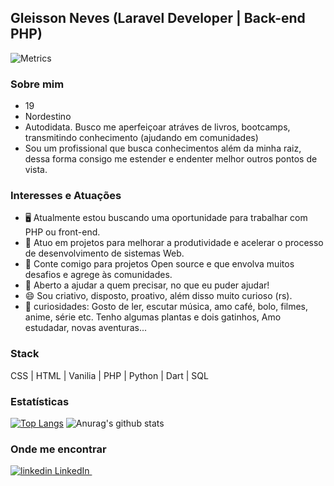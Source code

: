 ## Gleisson Neves (Laravel Developer | Back-end PHP)

![Metrics](https://metrics.lecoq.io/gdk46?template=classic&isocalendar=1&isocalendar.duration=half-year&config.timezone=America%2FSao_Paulo&config.animated=true)

### Sobre mim

* 19
* Nordestino
* Autodidata. Busco me aperfeiçoar atráves de livros, bootcamps, transmitindo conhecimento (ajudando em comunidades)
* Sou um profissional que busca conhecimentos além da minha raiz, dessa forma consigo me estender e endenter melhor outros pontos de vista.

### Interesses e Atuações

* 🖥️ Atualmente estou buscando uma oportunidade para trabalhar com PHP ou front-end.
* 🌱 Atuo em projetos para melhorar a produtividade e acelerar o processo de desenvolvimento de sistemas Web.
* 👻 Conte comigo para projetos Open source e que envolva muitos desafios e agrege às comunidades.
* 💬 Aberto a ajudar a quem precisar, no que eu puder ajudar!
* 😄 Sou criativo, disposto, proativo, além disso muito curioso (rs).
* 🤡 curiosidades: Gosto de ler, escutar música, amo café, bolo, filmes, anime, série etc. Tenho algumas plantas e dois gatinhos, Amo estudadar, novas aventuras...

### Stack
CSS | HTML | Vanilia | PHP | Python | Dart | SQL

### Estatísticas
[![Top Langs](https://github-readme-stats.vercel.app/api/top-langs/?username=gdk46&hide=html,hack&theme=tokyonight)](https://github.com/anuraghazra/github-readme-stats)
![Anurag's github stats](https://github-readme-stats.vercel.app/api?username=gdk46&show_icons=true&theme=tokyonight)

### Onde me encontrar
<p>
  <a href="https://www.linkedin.com/in/gleisson-neves/" rel="nofollow noreferrer">
    <img src="https://i.stack.imgur.com/gVE0j.png" alt="linkedin"> LinkedIn
  </a> &nbsp;
</p>
